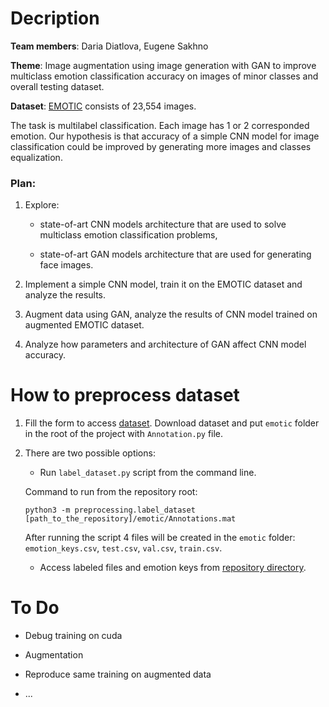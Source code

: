 # Decription

__Team members__: Daria Diatlova, Eugene Sakhno

__Theme__: Image augmentation using image generation with GAN to improve multiclass emotion classification accuracy on images of minor classes and overall testing dataset.

__Dataset__: [EMOTIC](https://github.com/rkosti/emotic) consists of 23,554 images. 

The task is multilabel classification. Each image has 1 or 2 corresponded emotion. Our hypothesis is that accuracy of a simple CNN model for image classification could be improved by generating more images and classes equalization.

### Plan: 

1. Explore:

	- state-of-art CNN models architecture that are used to solve multiclass emotion classification problems,

	- state-of-art GAN models architecture that are used for generating face images.

2. Implement a simple CNN model, train it on the EMOTIC dataset and analyze the results.

3. Augment data using GAN, analyze the results of CNN model trained on augmented EMOTIC dataset. 

4. Analyze how parameters and architecture of GAN affect CNN model accuracy. 


# How to preprocess dataset

1. Fill the form to access [dataset](https://docs.google.com/forms/d/e/1FAIpQLScXwxhEZu7RpHwgiRqVfb09GzHSSyIm64hJQMgHSLm75ltsFQ/viewform). 
   Download dataset and put `emotic` folder in the root of the project with `Annotation.py` file.
   
2. There are two possible options:

   -  Run `label_dataset.py` script from the command line.

   Command to run from the repository root: 
   
   `python3 -m preprocessing.label_dataset [path_to_the_repository]/emotic/Annotations.mat`

	After running the script 4 files will be created in the `emotic` folder: `emotion_keys.csv`, `test.csv`, `val.csv`, `train.csv`.

   - Access labeled files and emotion keys from [repository directory](https://github.com/eugenemfu/DL-project/tree/main/labels).
	
# To Do

- Debug training on cuda

- Augmentation

- Reproduce same training on augmented data

- ...